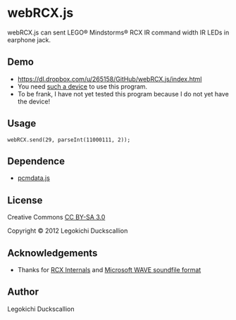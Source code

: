 webRCX.js
======================
  webRCX.js can sent LEGO&reg; Mindstorms&reg; RCX IR command width IR LEDs in earphone jack.

Demo
----------
* https://dl.dropbox.com/u/265158/GitHub/webRCX.js/index.html
* You need [such a device](http://www.hackint0sh.org/hardware-131/icouchpotatoe-your-iphone-itouch-universal-infrared-remote-control-35975.htm) to use this program.
* To be frank, I have not yet tested this program because I do not yet have the device!

Usage
----------
    webRCX.send(29, parseInt(11000111, 2));

Dependence
----------
* [pcmdata.js](https://github.com/jussi-kalliokoski/pcmdata.js/)

License
----------
Creative Commons [CC BY-SA 3.0](http://creativecommons.org/licenses/by-sa/3.0/)

Copyright &copy; 2012 Legokichi Duckscallion

Acknowledgements
----------
* Thanks for [RCX Internals](http://www.mralligator.com/rcx/) and 
[Microsoft WAVE soundfile format](https://ccrma.stanford.edu/courses/422/projects/WaveFormat/)

Author
----------
Legokichi Duckscallion